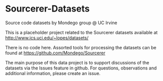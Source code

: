 # Sourcerer-Datasets
Source code datasets by Mondego group @ UC Irvine

This is a placeholder project related to the Sourcerer datasets available at
http://www.ics.uci.edu/~lopes/datasets/

There is no code here. Assorted tools for processing the datasets can be found at
https://github.com/Mondego/Sourcerer

The main purpose of this data project is to support discussions of the datasets via the Issues feature in github. For questions, observations and additional information, please create an issue.
